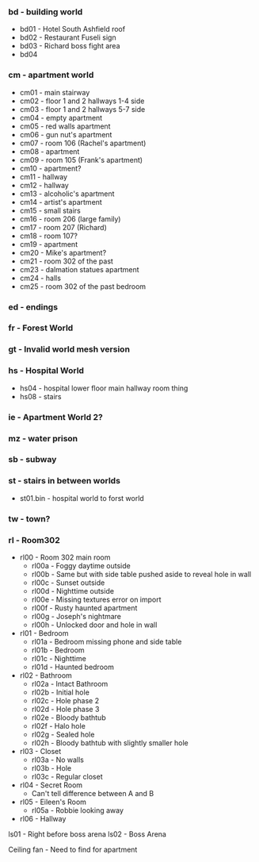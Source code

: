 ### bd - building world
* bd01 - Hotel South Ashfield roof
* bd02 - Restaurant Fuseli sign
* bd03 - Richard boss fight area
* bd04
### cm - apartment world
* cm01 - main stairway
* cm02 - floor 1 and 2 hallways 1-4 side
* cm03 - floor 1 and 2 hallways 5-7 side
* cm04 - empty apartment
* cm05 - red walls apartment
* cm06 - gun nut's apartment
* cm07 - room 106 (Rachel's apartment)
* cm08 - apartment
* cm09 - room 105 (Frank's apartment)
* cm10 - apartment?
* cm11 - hallway
* cm12 - hallway
* cm13 - alcoholic's apartment
* cm14 - artist's apartment
* cm15 - small stairs
* cm16 - room 206 (large family)
* cm17 - room 207 (Richard)
* cm18 - room 107?
* cm19 - apartment
* cm20 - Mike's apartment?
* cm21 - room 302 of the past
* cm23 - dalmation statues apartment
* cm24 - halls
* cm25 - room 302 of the past bedroom
### ed - endings
### fr - Forest World
### gt - Invalid world mesh version
### hs - Hospital World
* hs04 - hospital lower floor main hallway room thing
* hs08 - stairs
### ie - Apartment World 2?
### mz - water prison
### sb - subway
### st - stairs in between worlds
* st01.bin - hospital world to forst world
### tw - town?



### rl - Room302
* rl00 - Room 302 main room
  * rl00a - Foggy daytime outside
  * rl00b - Same but with side table pushed aside to reveal hole in wall
  * rl00c - Sunset outside
  * rl00d - Nighttime outside
  * rl00e - Missing textures error on import
  * rl00f - Rusty haunted apartment
  * rl00g - Joseph's nightmare
  * rl00h - Unlocked door and hole in wall
* rl01 - Bedroom
  * rl01a - Bedroom missing phone and side table
  * rl01b - Bedroom
  * rl01c - Nighttime
  * rl01d - Haunted bedroom
* rl02 - Bathroom
  * rl02a - Intact Bathroom
  * rl02b - Initial hole
  * rl02c - Hole phase 2
  * rl02d - Hole phase 3
  * rl02e - Bloody bathtub
  * rl02f - Halo hole
  * rl02g - Sealed hole
  * rl02h - Bloody bathtub with slightly smaller hole
* rl03 - Closet
  * rl03a - No walls
  * rl03b - Hole
  * rl03c - Regular closet
* rl04 - Secret Room
  * Can't tell difference between A and B
* rl05 - Eileen's Room
  * rl05a - Robbie looking away
* rl06 - Hallway

ls01 - Right before boss arena
ls02 - Boss Arena

Ceiling fan - Need to find for apartment
